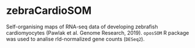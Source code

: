 # zebraCardioSOM
Self-organising maps of RNA-seq data of developing zebrafish cardiomyocytes (Pawlak et al. Genome Research, 2019). `oposSOM` R package was used to analise rld-normalized gene counts (`DESeq2`).  
